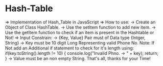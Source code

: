# Hash-Table
=> Implementation of Hash_Table in JavaScript
=> How to use:
    -> Create an Object of Class HashTable.
    -> Use the setItem function to add new item.
    -> Use the getItem function to check if an item is present in the Hashtable or Not!
=> Input Constrain:
    -> {Key, Value} Pair must of Data type {Intger, String}
    -> Key must be 10 digit Long Representing valid Phone No. 
            Note: If Not add an Additional if statement to check for it's length using:
                  if(key.toString().length != 10) {
                    console.log("Invalid Phno. -> " + key);
                    return;
                  }
    -> Value must be an non empty String.
That's all, thanks for your Time! 
